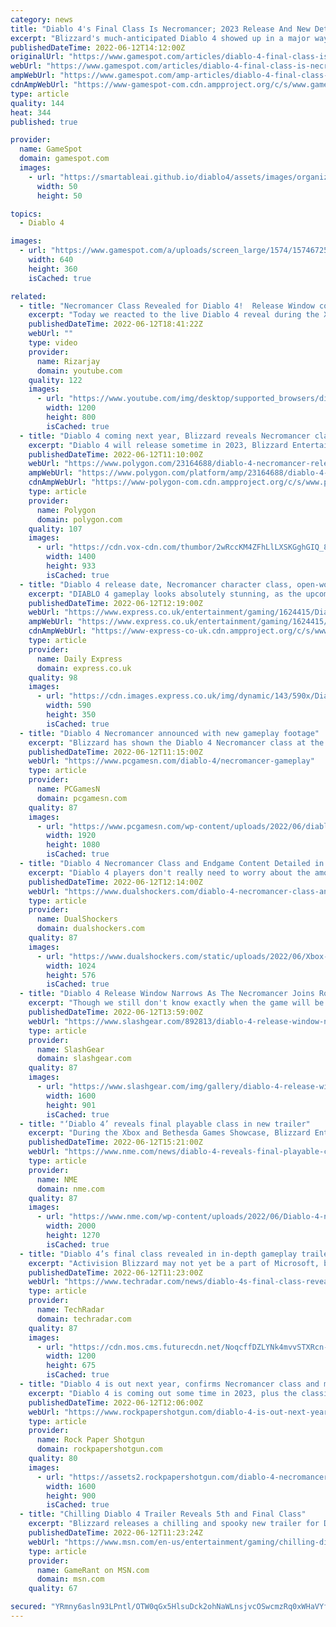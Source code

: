 ```yaml
---
category: news
title: "Diablo 4's Final Class Is Necromancer; 2023 Release And New Details Revealed"
excerpt: "Blizzard's much-anticipated Diablo 4 showed up in a major way during the Xbox/Bethesda showcase, giving us our first look at the fifth and final class, the Necromancer. The presentation included much ..."
publishedDateTime: 2022-06-12T14:12:00Z
originalUrl: "https://www.gamespot.com/articles/diablo-4-final-class-is-necromancer-2023-release-and-new-details-revealed/1100-6504500/"
webUrl: "https://www.gamespot.com/articles/diablo-4-final-class-is-necromancer-2023-release-and-new-details-revealed/1100-6504500/"
ampWebUrl: "https://www.gamespot.com/amp-articles/diablo-4-final-class-is-necromancer-2023-release-and-new-details-revealed/1100-6504500/"
cdnAmpWebUrl: "https://www-gamespot-com.cdn.ampproject.org/c/s/www.gamespot.com/amp-articles/diablo-4-final-class-is-necromancer-2023-release-and-new-details-revealed/1100-6504500/"
type: article
quality: 144
heat: 344
published: true

provider:
  name: GameSpot
  domain: gamespot.com
  images:
    - url: "https://smartableai.github.io/diablo4/assets/images/organizations/gamespot.com-50x50.jpg"
      width: 50
      height: 50

topics:
  - Diablo 4

images:
  - url: "https://www.gamespot.com/a/uploads/screen_large/1574/15746725/3989527-untitled%282%29.png"
    width: 640
    height: 360
    isCached: true

related:
  - title: "Necromancer Class Revealed for Diablo 4!  Release Window confirmed!  Diablo IV Announcement Reaction"
    excerpt: "Today we reacted to the live Diablo 4 reveal during the Xbox and Bethesda event! Join this channel to get access to perks: ..."
    publishedDateTime: 2022-06-12T18:41:22Z
    webUrl: ""
    type: video
    provider:
      name: Rizarjay
      domain: youtube.com
    quality: 122
    images:
      - url: "https://www.youtube.com/img/desktop/supported_browsers/dinosaur.png"
        width: 1200
        height: 800
        isCached: true
  - title: "Diablo 4 coming next year, Blizzard reveals Necromancer class"
    excerpt: "Diablo 4 will release sometime in 2023, Blizzard Entertainment announced Sunday during the Xbox and Bethesda Games Showcase. The new trailer for the action RPG revealed the Necromancer, the game’s ..."
    publishedDateTime: 2022-06-12T11:10:00Z
    webUrl: "https://www.polygon.com/23164688/diablo-4-necromancer-release-date-beta-sign-up-cross-play-progression"
    ampWebUrl: "https://www.polygon.com/platform/amp/23164688/diablo-4-necromancer-release-date-beta-sign-up-cross-play-progression"
    cdnAmpWebUrl: "https://www-polygon-com.cdn.ampproject.org/c/s/www.polygon.com/platform/amp/23164688/diablo-4-necromancer-release-date-beta-sign-up-cross-play-progression"
    type: article
    provider:
      name: Polygon
      domain: polygon.com
    quality: 107
    images:
      - url: "https://cdn.vox-cdn.com/thumbor/2wRccKM4ZFhLlLXSKGghGIQ_8PQ=/0x0:1920x1080/1400x933/filters:focal(807x387:1113x693):no_upscale()/cdn.vox-cdn.com/uploads/chorus_image/image/70968903/vlcsnap_2022_06_12_14h01m57s096.0.png"
        width: 1400
        height: 933
        isCached: true
  - title: "Diablo 4 release date, Necromancer character class, open-world gameplay, how to play BETA"
    excerpt: "DIABLO 4 gameplay looks absolutely stunning, as the upcoming dungeon-crawler takes centre stage during the Xbox and Bethesda Showcase."
    publishedDateTime: 2022-06-12T12:19:00Z
    webUrl: "https://www.express.co.uk/entertainment/gaming/1624415/Diablo-4-release-date-Necromancer-character-class-open-world-gameplay-how-to-play-BETA"
    ampWebUrl: "https://www.express.co.uk/entertainment/gaming/1624415/Diablo-4-release-date-Necromancer-character-class-open-world-gameplay-how-to-play-BETA/amp"
    cdnAmpWebUrl: "https://www-express-co-uk.cdn.ampproject.org/c/s/www.express.co.uk/entertainment/gaming/1624415/Diablo-4-release-date-Necromancer-character-class-open-world-gameplay-how-to-play-BETA/amp"
    type: article
    provider:
      name: Daily Express
      domain: express.co.uk
    quality: 98
    images:
      - url: "https://cdn.images.express.co.uk/img/dynamic/143/590x/Diablo-4-Necromancer-character-class-1624415.jpg?r=1655061545411"
        width: 590
        height: 350
        isCached: true
  - title: "Diablo 4 Necromancer announced with new gameplay footage"
    excerpt: "Blizzard has shown the Diablo 4 Necromancer class at the Xbox Bethesda Games showcase - the fifth and final class for the ARPG game ..."
    publishedDateTime: 2022-06-12T11:15:00Z
    webUrl: "https://www.pcgamesn.com/diablo-4/necromancer-gameplay"
    type: article
    provider:
      name: PCGamesN
      domain: pcgamesn.com
    quality: 87
    images:
      - url: "https://www.pcgamesn.com/wp-content/uploads/2022/06/diablo-4-necromancer.jpg"
        width: 1920
        height: 1080
        isCached: true
  - title: "Diablo 4 Necromancer Class and Endgame Content Detailed in New Trailer"
    excerpt: "Diablo 4 players don't really need to worry about the amount of content they are going to get as the developers have prepared tons of activities."
    publishedDateTime: 2022-06-12T12:14:00Z
    webUrl: "https://www.dualshockers.com/diablo-4-necromancer-class-and-endgame-content-detailed-in-new-trailer/"
    type: article
    provider:
      name: DualShockers
      domain: dualshockers.com
    quality: 87
    images:
      - url: "https://www.dualshockers.com/static/uploads/2022/06/Xbox-Bethesda-Games-Showcase-2022-YouTube-Google-Chrome-6_12_2022-1_01_59-PM-1024x576.jpg"
        width: 1024
        height: 576
        isCached: true
  - title: "Diablo 4 Release Window Narrows As The Necromancer Joins Roster"
    excerpt: "Though we still don't know exactly when the game will be released, Blizzard has revealed a general timeframe for when fans can expect to get \"Diablo 4.\" ..."
    publishedDateTime: 2022-06-12T13:59:00Z
    webUrl: "https://www.slashgear.com/892813/diablo-4-release-window-narrows-as-the-necromancer-joins-roster/"
    type: article
    provider:
      name: SlashGear
      domain: slashgear.com
    quality: 87
    images:
      - url: "https://www.slashgear.com/img/gallery/diablo-4-release-window-narrows-as-the-necromancer-joins-roster/l-intro-1655063924.jpg"
        width: 1600
        height: 901
        isCached: true
  - title: "‘Diablo 4’ reveals final playable class in new trailer"
    excerpt: "During the Xbox and Bethesda Games Showcase, Blizzard Entertainment has shared a first look at in-game footage for Diablo 4, while also revealing that the Necromancer will be the game’s final class."
    publishedDateTime: 2022-06-12T15:21:00Z
    webUrl: "https://www.nme.com/news/diablo-4-reveals-final-playable-class-in-new-trailer-3245218"
    type: article
    provider:
      name: NME
      domain: nme.com
    quality: 87
    images:
      - url: "https://www.nme.com/wp-content/uploads/2022/06/Diablo-4-necromancer-2000x1270-1.jpg"
        width: 2000
        height: 1270
        isCached: true
  - title: "Diablo 4’s final class revealed in in-depth gameplay trailer"
    excerpt: "Activision Blizzard may not yet be a part of Microsoft, but that’s not stopped them from rocking up in Microsoft Xbox and Bethesda Showcase to give a chunky gameplay video of Diablo 4 in action."
    publishedDateTime: 2022-06-12T11:23:00Z
    webUrl: "https://www.techradar.com/news/diablo-4s-final-class-revealed-in-in-depth-gameplay-trailer"
    type: article
    provider:
      name: TechRadar
      domain: techradar.com
    quality: 87
    images:
      - url: "https://cdn.mos.cms.futurecdn.net/NoqcffDZLYNk4mvvSTXRcn-1200-80.png"
        width: 1200
        height: 675
        isCached: true
  - title: "Diablo 4 is out next year, confirms Necromancer class and makes it sound rad as hell"
    excerpt: "Diablo 4 is coming out some time in 2023, plus the classic Necromancer is confirmed as the fifth and final playable class."
    publishedDateTime: 2022-06-12T12:06:00Z
    webUrl: "https://www.rockpapershotgun.com/diablo-4-is-out-next-year-confirms-necromancer-class-and-makes-it-sound-rad-as-hell"
    type: article
    provider:
      name: Rock Paper Shotgun
      domain: rockpapershotgun.com
    quality: 80
    images:
      - url: "https://assets2.rockpapershotgun.com/diablo-4-necromancer.jpg/BROK/thumbnail/1600x900/format/jpg/quality/80/diablo-4-necromancer.jpg"
        width: 1600
        height: 900
        isCached: true
  - title: "Chilling Diablo 4 Trailer Reveals 5th and Final Class"
    excerpt: "Blizzard releases a chilling and spooky new trailer for Diablo 4 that confirms the game's fifth and final playable class."
    publishedDateTime: 2022-06-12T11:23:24Z
    webUrl: "https://www.msn.com/en-us/entertainment/gaming/chilling-diablo-4-trailer-reveals-5th-and-final-class/ar-AAYnG9W"
    type: article
    provider:
      name: GameRant on MSN.com
      domain: msn.com
    quality: 67

secured: "YRmny6asln93LPntl/OTW0qGx5HlsuDck2ohNaWLnsjvcOSwcmzRq0xWHaVYfBqJb7eNP7Nef5n8hzfGQyDafu5SHepJ+0FhdJWSUbZTwX+A26rAL/gmBSc/D4MIDmCvYYA/Jnsn4Mw1pKqXvDFUnFObYEGIm8kxayg3wzNMc5VMvCKKMV7OUESVNUL9jAB3QWy8DfZagaRff6dc4TSZ5DCyyWahBFaN8zPhhQI9xXuC4udXbWdIrgqMMwJY7Gomnd6I7NNqUqv6AZNgidzMTkZHMij9rlUV1oaQODs6kfBfz+CJifYeTUetYojzV8QozODYfMPdp8n/wVXFJYguIZ9mA3hugOvJAFq0b2Dxl/s=;i3XNdYcg7OZnbnFkwfT+8w=="
---
```


